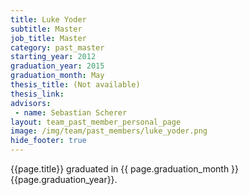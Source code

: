 ```yaml
---
title: Luke Yoder
subtitle: Master
job_title: Master
category: past_master
starting_year: 2012
graduation_year: 2015
graduation_month: May
thesis_title: (Not available)
thesis_link: 
advisors:
 - name: Sebastian Scherer
layout: team_past_member_personal_page
image: /img/team/past_members/luke_yoder.png
hide_footer: true
---
```


{{page.title}} graduated in {{ page.graduation_month }} {{page.graduation_year}}.

